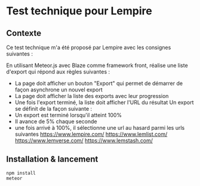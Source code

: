 # Test technique pour Lempire

## Contexte

Ce test technique m'a été proposé par Lempire avec les consignes suivantes :

En utilisant Meteor.js avec Blaze comme framework front, réalise une liste d'export qui répond aux règles suivantes :

- La page doit afficher un bouton "Export" qui permet de démarrer de façon asynchrone un nouvel export
- La page doit afficher la liste des exports avec leur progression
- Une fois l'export terminé, la liste doit afficher l'URL du résultat Un export se définit de la façon suivante :
- Un export est terminé lorsqu'il atteint 100%
- Il avance de 5% chaque seconde
- une fois arrivé à 100%, il sélectionne une url au hasard parmi les urls suivantes
<https://www.lempire.com/>
<https://www.lemlist.com/>
<https://www.lemverse.com/>
<https://www.lemstash.com/>


## Installation & lancement

```
npm install
meteor
```
